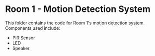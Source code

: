 # Room 1 - Motion Detection System
This folder contains the code for Room 1's motion detection system. 
Components used include:
- PIR Sensor
- LED
- Speaker

